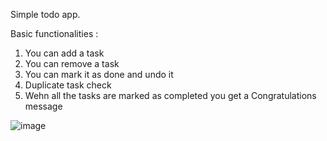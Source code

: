 Simple todo app.

Basic functionalities :

1) You can add a task
2) You can remove a task
3) You can mark it as done and undo it
4) Duplicate task check
5) Wehn all the tasks are marked as completed you get a Congratulations message


![image](https://github.com/Michalis98/To_do_app/assets/49168038/d0f58974-3be8-453f-bed3-e28b5e0771be)
